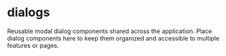# dialogs

Reusable modal dialog components shared across the application. Place dialog components here to keep them organized and accessible to multiple features or pages.
